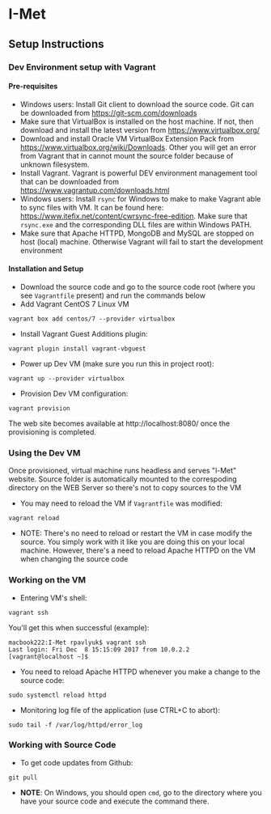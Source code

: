 # I-Met

## Setup Instructions
### Dev Environment setup with Vagrant
#### Pre-requisites
* Windows users: Install Git client to download the source code. Git can be downloaded from https://git-scm.com/downloads
* Make sure that VirtualBox is installed on the host machine. If not, then download and install the latest version from https://www.virtualbox.org/
* Download and install Oracle VM VirtualBox Extension Pack from https://www.virtualbox.org/wiki/Downloads. Other you will get an error from Vagrant that in cannot mount the source folder because of unknown filesystem.
* Install Vagrant. Vagrant is powerful DEV environment management tool that can be downloaded from https://www.vagrantup.com/downloads.html
* Windows users: Install ```rsync``` for Windows to make to make Vagrant able to sync files with VM. It can be found here: https://www.itefix.net/content/cwrsync-free-edition. Make sure that ```rsync.exe``` and the corresponding DLL files are within Windows PATH.
* Make sure that Apache HTTPD, MongoDB and MySQL are stopped on host (local) machine. Otherwise Vagrant will fail to start the development environment

#### Installation and Setup
* Download the source code and go to the source code root (where you see ```Vagrantfile``` present) and run the commands below
* Add Vagrant CentOS 7 Linux VM
```
vagrant box add centos/7 --provider virtualbox
```
* Install Vagrant Guest Additions plugin:
```
vagrant plugin install vagrant-vbguest
```
* Power up Dev VM (make sure you run this in project root):
```
vagrant up --provider virtualbox
```
* Provision Dev VM configuration:
```
vagrant provision
```
The web site becomes available at http://localhost:8080/ once the provisioning is completed.

### Using the Dev VM
Once provisioned, virtual machine runs headless and serves "l-Met" website. Source folder is automatically mounted to the correspoding directory on the WEB Server so there's not to copy sources to the VM
* You may need to reload the VM if ```Vagrantfile``` was modified:
```
vagrant reload
```
* NOTE: There's no need to reload or restart the VM in case modify the source. You simply work with it like you are doing this on your local machine. However, there's a need to reload Apache HTTPD on the VM when changing the source code

### Working on the VM
* Entering VM's shell:
```
vagrant ssh
```
You'll get this when successful (example):
```
macbook222:I-Met rpavlyuk$ vagrant ssh
Last login: Fri Dec  8 15:15:09 2017 from 10.0.2.2
[vagrant@localhost ~]$
```
* You need to reload Apache HTTPD whenever you make a change to the source code:
```
sudo systemctl reload httpd
```
* Monitoring log file of the application (use CTRL+C to abort):
```
sudo tail -f /var/log/httpd/error_log
```

### Working with Source Code
* To get code updates from Github:
```
git pull
```
* **NOTE**: On Windows, you should open ```cmd```, go to the directory where you have your source code and execute the command there.
